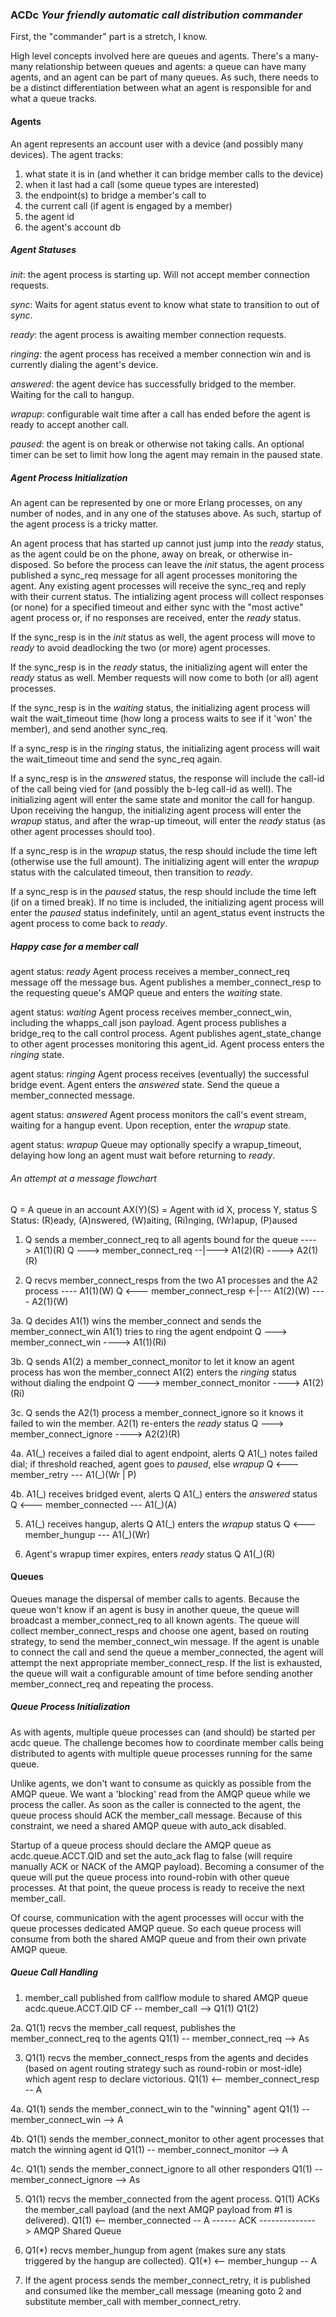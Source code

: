 ### ACDc *Your friendly automatic call distribution commander*

First, the "commander" part is a stretch, I know.

High level concepts involved here are queues and agents. There's a many-many relationship between queues and agents: a queue can have many agents, and an agent can be part of many queues. As such, there needs to be a distinct differentiation between what an agent is responsible for and what a queue tracks.

#### Agents

An agent represents an account user with a device (and possibly many devices). The agent tracks:

1. what state it is in (and whether it can bridge member calls to the device)
2. when it last had a call (some queue types are interested)
3. the endpoint(s) to bridge a member's call to
4. the current call (if agent is engaged by a member)
5. the agent id
6. the agent's account db

##### Agent Statuses

*init*: the agent process is starting up. Will not accept member connection requests.

*sync*: Waits for agent status event to know what state to transition to out of *sync*.

*ready*: the agent process is awaiting member connection requests.

*ringing*: the agent process has received a member connection win and is currently dialing the agent's device.

*answered*: the agent device has successfully bridged to the member. Waiting for the call to hangup.

*wrapup*: configurable wait time after a call has ended before the agent is ready to accept another call.

*paused*: the agent is on break or otherwise not taking calls. An optional timer can be set to limit how long the agent may remain in the paused state.

##### Agent Process Initialization

An agent can be represented by one or more Erlang processes, on any number of nodes, and in any one of the statuses above. As such, startup of the agent process is a tricky matter.

An agent process that has started up cannot just jump into the *ready* status, as the agent could be on the phone, away on break, or otherwise in-disposed. So before the process can leave the *init* status, the agent process published a sync_req message for all agent processes monitoring the agent. Any existing agent processes will receive the sync_req and reply with their current status. The intializing agent process will collect responses (or none) for a specified timeout and either sync with the "most active" agent process or, if no responses are received, enter the *ready* status.

If the sync_resp is in the *init* status as well, the agent process will move to *ready* to avoid deadlocking the two (or more) agent processes.

If the sync_resp is in the *ready* status, the initializing agent will enter the *ready* status as well. Member requests will now come to both (or all) agent processes.

If the sync_resp is in the *waiting* status, the initializing agent process will wait the wait_timeout time (how long a process waits to see if it 'won' the member), and send another sync_req.

If a sync_resp is in the *ringing* status, the initializing agent process will wait the wait_timeout time and send the sync_req again.

If a sync_resp is in the *answered* status, the response will include the call-id of the call being vied for (and possibly the b-leg call-id as well). The initializing agent will enter the same state and monitor the call for hangup. Upon receiving the hangup, the initializing agent process will enter the *wrapup* status, and after the wrap-up timeout, will enter the *ready* status (as other agent processes should too).

If a sync_resp is in the *wrapup* status, the resp should include the time left (otherwise use the full amount). The initializing agent will enter the *wrapup* status with the calculated timeout, then transition to *ready*.

If a sync_resp is in the *paused* status, the resp should include the time left (if on a timed break). If no time is included, the initializing agent process will enter the *paused* status indefinitely, until an agent_status event instructs the agent process to come back to *ready*.

##### Happy case for a member call

agent status: *ready*
Agent process receives a member_connect_req message off the message bus. Agent publishes a member_connect_resp to the requesting queue's AMQP queue and enters the *waiting* state.

agent status: *waiting*
Agent process receives member_connect_win, including the whapps_call json payload. Agent process publishes a bridge_req to the call control process. Agent publishes agent_state_change to other agent processes monitoring this agent_id. Agent process enters the *ringing* state.

agent status: *ringing*
Agent process receives (eventually) the successful bridge event. Agent enters the *answered* state. Send the queue a member_connected message.

agent status: *answered*
Agent process monitors the call's event stream, waiting for a hangup event. Upon reception, enter the *wrapup* state.

agent status: *wrapup*
Queue may optionally specify a wrapup_timeout, delaying how long an agent must wait before returning to *ready*.

###### An attempt at a message flowchart

Q = A queue in an account
AX(Y)(S) = Agent with id X, process Y, status S
Status: (R)eady, (A)nswered, (W)aiting, (Ri)nging, (Wr)apup, (P)aused

1. Q sends a member_connect_req to all agents bound for the queue
                            ----> A1(1)(R)
Q ---> member_connect_req --|---> A1(2)(R)
                            ----> A2(1)(R)

2. Q recvs member_connect_resps from the two A1 processes and the A2 process
                             ---- A1(1)(W)
Q <--- member_connect_resp <-|--- A1(2)(W)
                             ---- A2(1)(W)

3a. Q decides A1(1) wins the member_connect and sends the member_connect_win
    A1(1) tries to ring the agent endpoint
Q ---> member_connect_win ----> A1(1)(Ri)

3b. Q sends A1(2) a member_connect_monitor to let it know an agent process has won the member_connect
    A1(2) enters the *ringing* status without dialing the endpoint
Q ---> member_connect_monitor ----> A1(2)(Ri)

3c. Q sends the A2(1) process a member_connect_ignore so it knows it failed to win the member.
    A2(1) re-enters the *ready* status
Q ---> member_connect_ignore ----> A2(2)(R)

4a. A1(\_) receives a failed dial to agent endpoint, alerts Q
    A1(\_) notes failed dial; if threshold reached, agent goes to *paused*, else *wrapup*
Q <--- member_retry --- A1(_)(Wr | P)

4b. A1(\_) receives bridged event, alerts Q
    A1(\_) enters the *answered* status
Q <--- member_connected --- A1(_)(A)

5. A1(\_) receives hangup, alerts Q
   A1(\_) enters the *wrapup* status
Q <--- member_hungup --- A1(_)(Wr)

5. Agent's wrapup timer expires, enters *ready* status
Q                        A1(_)(R)

#### Queues

Queues manage the dispersal of member calls to agents. Because the queue won't know if an agent is busy in another queue, the queue will broadcast a member_connect_req to all known agents. The queue will collect member_connect_resps and choose one agent, based on routing strategy, to send the member_connect_win message. If the agent is unable to connect the call and send the queue a member_connected, the agent will attempt the next appropriate member_connect_resp. If the list is exhausted, the queue will wait a configurable amount of time before sending another member_connect_req and repeating the process.

##### Queue Process Initialization

As with agents, multiple queue processes can (and should) be started per acdc queue. The challenge becomes how to coordinate member calls being distributed to agents with multiple queue processes running for the same queue.

Unlike agents, we don't want to consume as quickly as possible from the AMQP queue. We want a 'blocking' read from the AMQP queue while we process the caller. As soon as the caller is connected to the agent, the queue process should ACK the member_call message. Because of this constraint, we need a shared AMQP queue with auto_ack disabled.

Startup of a queue process should declare the AMQP queue as acdc.queue.ACCT.QID and set the auto_ack flag to false (will require manually ACK or NACK of the AMQP payload). Becoming a consumer of the queue will put the queue process into round-robin with other queue processes. At that point, the queue process is ready to receive the next member_call.

Of course, communication with the agent processes will occur with the queue processes dedicated AMQP queue. So each queue process will consume from both the shared AMQP queue and from their own private AMQP queue.

##### Queue Call Handling

1. member_call published from callflow module to shared AMQP queue acdc.queue.ACCT.QID
CF -- member_call --> Q1(1)
                      Q1(2)

2a. Q1(1) recvs the member_call request, publishes the member_connect_req to the agents
Q1(1) -- member_connect_req --> As

3. Q1(1) recvs the member_connect_resps from the agents and decides (based on agent routing strategy such as round-robin or most-idle) which agent resp to declare victorious.
Q1(1) <-- member_connect_resp -- A

4a. Q1(1) sends the member_connect_win to the "winning" agent
Q1(1) -- member_connect_win --> A

4b. Q1(1) sends the member_connect_monitor to other agent processes that match the winning agent id
Q1(1) -- member_connect_monitor --> A

4c. Q1(1) sends the member_connect_ignore to all other responders
Q1(1) -- member_connect_ignore --> As

5. Q1(1) recvs the member_connected from the agent process. Q1(1) ACKs the member_call payload (and the next AMQP payload from #1 is delivered).
Q1(1) <-- member_connected -- A
  \------ ACK --------------> AMQP Shared Queue

5. Q1(\*) recvs member_hungup from agent (makes sure any stats triggered by the hangup are collected).
Q1(\*) <-- member_hungup -- A

6. If the agent process sends the member_connect_retry, it is published and consumed like the member_call message (meaning goto 2 and substitute member_call with member_connect_retry.
